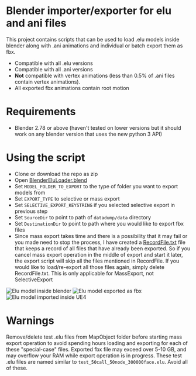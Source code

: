 # Blender importer/exporter for elu and ani files

This project contains scripts that can be used to load .elu models inside blender along with .ani animations and individual or batch export them as fbx.

* Compatible with all .elu versions
* Compatible with all .ani versions
* **Not** compatible with vertex animations (less than 0.5% of .ani files contain vertex animations).
* All exported fbx animations contain root motion

# Requirements

* Blender 2.78 or above (haven't tested on lower versions but it should work on any blender version that uses the new python 3 API)

# Using the script

* Clone or download the repo as zip
* Open [BlenderEluLoader.blend](/elu-ani-importer/Blender)
* Set `MODEL_FOLDER_TO_EXPORT` to the type of folder you want to export models from
* Set `EXPORT_TYPE` to selective or mass export
* Set `SELECTIVE_EXPORT_KEYSTRING` if you selected selective export in previous step
* Set `SourceDir` to point to path of `datadump/data` directory
* Set `DestinationDir` to point to path where you would like to export fbx files
* Since mass export takes time and there is a possibility that it may fail or you made need to stop the process, I have created a [RecordFile.txt](/elu-ani-importer/Blender/Logs/RecordFile.txt) file that keeps a record of all files that have already been exported. So if you cancel mass export operation in the middle of export and start it later, the export script will skip all the files mentioned in RecordFile. If you would like to load/re-export all those files again, simply delete RecordFile.txt. This is only applicable for MassExport, not SelectiveExport

![Elu model inside blender](https://i.imgur.com/bvzEMzi.png)
![Elu model exported as fbx](https://i.imgur.com/35LeQdV.png)
![Elu model imported inside UE4](https://i.imgur.com/9WEnR90.png)

# Warnings

Remove/delete test .elu files from MapObject folder before starting mass export operation to avoid spending hours loading and exporting for each of these "special-case" files. Exported fbx file may exceed over 5-10 GB, and may overflow your RAM while export operation is in progress.
These test .elu files are named similar to `test_50call_50node_300000face.elu`. Avoid all of these.
